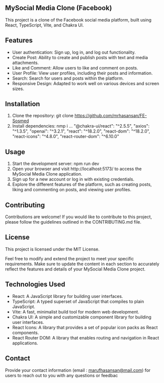 ## MySocial Media Clone (Facebook)

This project is a clone of the Facebook social media platform, built using React, TypeScript, Vite, and Chakra UI.

## Features

- User authentication: Sign up, log in, and log out functionality.
- Create Post: Ability to create and publish posts with text and media attachments.
- Like and Comment: Allow users to like and comment on posts.
- User Profile: View user profiles, including their posts and information.
- Search: Search for users and posts within the platform.
- Responsive Design: Adapted to work well on various devices and screen sizes.

## Installation

1.  Clone the repository:
    git clone <https://github.com/mrhasansan/FE-Sosmed>
2.  Install dependencies: nmp i ...
    "@chakra-ui/react": "^2.5.5",
    "axios": "^1.3.5",
    "openai": "^3.2.1",
    "react": "^18.2.0",
    "react-dom": "^18.2.0",
    "react-icons": "^4.8.0",
    "react-router-dom": "^6.10.0"

## Usage

1. Start the development server: npm run dev
2. Open your browser and visit http://localhost:5173/ to access the MySocial Media Clone application.
3. Sign up for a new account or log in with existing credentials.
4. Explore the different features of the platform, such as creating posts, liking and commenting on posts, and viewing user profiles.

## Contributing

Contributions are welcome! If you would like to contribute to this project, please follow the guidelines outlined in the CONTRIBUTING.md file.

## License

This project is licensed under the MIT License.

Feel free to modify and extend the project to meet your specific requirements. Make sure to update the content in each section to accurately reflect the features and details of your MySocial Media Clone project.

## Technologies Used

- React: A JavaScript library for building user interfaces.
- TypeScript: A typed superset of JavaScript that compiles to plain JavaScript.
- Vite: A fast, minimalist build tool for modern web development.
- Chakra UI: A simple and customizable component library for building user interfaces.
- React Icons: A library that provides a set of popular icon packs as React components.
- React Router DOM: A library that enables routing and navigation in React applications.

## Contact

Provide your contact information (email : marufhasansan@mail.com) for users to reach out to you with any questions or feedbac
